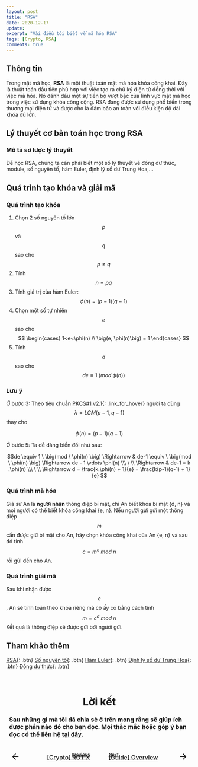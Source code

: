 ```yaml
---
layout: post
title: "RSA"
date: 2020-12-17
update: 
excerpt: "Vài điều tôi biết về mã hóa RSA"
tags: [Crypto, RSA]
comments: true
---
```


## **Thông tin**

Trong mật mã học, **RSA** là một thuật toán mật mã hóa khóa công khai. Đây là thuật toán đầu tiên phù hợp với việc tạo ra chữ ký điện tử đồng thời với việc mã hóa. Nó đánh dấu một sự tiến bộ vượt bậc của lĩnh vực mật mã học trong việc sử dụng khóa công cộng. RSA đang được sử dụng phổ biến trong thương mại điện tử và được cho là đảm bảo an toàn với điều kiện độ dài khóa đủ lớn.

## **Lý thuyết cơ bản toán học trong RSA**
### **Mô tả sơ lược lý thuyết**

Để học RSA, chúng ta cần phải biết một số lý thuyết về đồng dư thức, module, số nguyên tố, hàm Euler, định lý số dư Trung Hoa,...

## **Quá trình tạo khóa và giải mã**
### **Quá trình tạo khóa**

1. Chọn 2 số nguyên tố lớn $$p$$ và $$q$$ sao cho $$p \ne q$$
2. Tính $$n=pq$$
3. Tính giá trị của hàm Euler:  $$\phi(n) = \big(p - 1\big)\big(q-1\big)$$
4. Chọn một số tự nhiên $$e$$ sao cho  $$ \begin{cases}   1<e<\phi(n) \\   \big(e, \phi(n)\big) = 1 \end{cases} $$
5. Tính $$d$$ sao cho $$de \equiv 1 \ \big(mod \ \phi(n) \big)$$ 

### **Lưu ý**

Ớ bước 3: Theo tiêu chuẩn [PKCS#1 v2.1](https://aita.gov.vn/tieu-chuan-rsa-crytography-standard-version-2.2-pkcs-1-v2.2){: .link_for_hover} người ta dùng $$\lambda = LCM(p-1,q-1)$$ thay cho 

$$\phi(n) = \big(p - 1\big)\big(q-1\big)$$

Ở bước 5: Ta dễ dàng biến đổi như sau:

$$de \equiv 1 \ \big(mod \ \phi(n) \big)  \Rightarrow & de-1 \equiv \ \big(mod \ \phi(n) \big)  \Rightarrow de - 1 \vdots \phi(n) \\\ \ \\ \Rightarrow & de-1 = k .\phi(n) \\\ \ \\ \Rightarrow d = \frac{k.\phi(n) + 1}{e} =  \frac{k(p-1)(q-1) + 1}{e} $$

###  **Quá trình mã hóa**

Giả sử An là **người nhận** thông điệp bí mật, chỉ An biết khóa bí mật {d, n} và mọi người có thể biết khóa công khai {e, n}. Nếu người gửi gửi một thông điệp $$m$$ cần được giữ bí mật cho An, hãy chọn khóa công khai của An {e, n} và sau đó tính $$c = m^e \ mod \ n$$ rồi gửi  đến cho An.

### **Quá trình giải mã**

Sau khi nhận được $$c$$, An sẽ tính toán theo khóa riêng mà cô ấy có bằng cách tính $$m = c^d \ mod \ n$$
Kết quả là thông điệp sẽ được gửi bởi người gửi. 

## **Tham khảo thêm**

[RSA](https://en.wikipedia.org/wiki/RSA_(cryptosystem)){: .btn}
[Số nguyên tố](https://vi.wikipedia.org/wiki/S%E1%BB%91_nguy%C3%AAn_t%E1%BB%91){: .btn}
[Hàm Euler](https://vi.wikipedia.org/wiki/H%C3%A0m_phi_Euler){: .btn}
[Định lý số dư Trung Hoa](https://vi.wikipedia.org/wiki/%C4%90%E1%BB%8Bnh_l%C3%BD_s%E1%BB%91_d%C6%B0_Trung_Qu%E1%BB%91c){: .btn}
[Đồng dư thức](https://hieuhdh.github.io/deuteri/Math-Dong-du-thuc/){: .btn}

<br>
<h1 align="center">
  Lời kết
</h1> 

<table>
  <thead>
    <tr>
<td style = "font-weight: bold">Sau những gì mà tôi đã chia sẻ ở trên mong rằng sẽ giúp ích được phần nào đó cho bạn đọc. Mọi thắc mắc hoặc góp ý bạn đọc có thể liên hệ <a class = "link_for_hover" href="https://hieuhdh.github.io/deuteri/">tại đây</a>.</td>
    </tr>
  </thead>
</table>

<br>
<div class="pre_next" style = "display: grid;grid-template-columns: 45% 45% 20px; grid-gap: 0 10%; font-weight: 500">
    <div class="item item1" style="text-align: right; position: relative;">
        <a href="https://hieuhdh.github.io/deuteri/Crypto-Rot-X/" class="btn" style="width: 100%">
            <div style = "font-size: 12px; margin-bottom:-10px">Previous</div>
            <div style = "top:50%;bottom:50%; transform:translate(-50%, -50%); position: absolute; width: 25px; height:25px; left: 25px">
            	<svg viewBox="0 0 24 24" fill="none" stroke="currentColor" stroke-width="2" stroke-linecap="round" stroke-linejoin="round" preserveAspectRatio="xMidYMid meet" data-rnw-int- style="vertical-align: middle;"><path d="M19 12H5M12 19l-7-7 7-7"></path></svg>
            </div>
            <div style = "position: relative; font-size: 16px; font-weight: 500 ">[Crypto] ROT X</div>
        </a>
    </div>
    <div class="item item2" style="text-align: left; position: relative; ">
        <a href="https://hieuhdh.github.io/deuteri/Guide-Overview/" class="btn" style="width: 100%">
        	<div style = "font-size: 12px; margin-bottom:-10px"> Next</div>
        	<div style = "top:50%;bottom:50%; transform:translate(-50%, -50%); position: absolute; width: 25px; height:25px; right: 0px"><svg viewBox="0 0 24 24" fill="none" stroke="currentColor" stroke-width="2" stroke-linecap="round" stroke-linejoin="round" style="vertical-align: middle;" ><path d="M5 12h14M12 5l7 7-7 7"></path></svg>
            </div>
        	<div style = "position: relative; font-size: 16px; font-weight: 500 ">[Guide] Overview</div>
        </a>
    </div>
</div>

